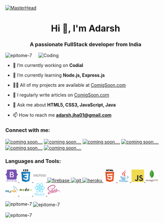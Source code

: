 [![MasterHead](https://media-exp1.licdn.com/dms/image/D4D16AQGB_E-m-vdZWg/profile-displaybackgroundimage-shrink_350_1400/0/1665438071985?e=1672876800&v=beta&t=n8wv-ls1822zA_40VgpdZUexA4Rp9dzmZ7YZNS00NIk)](https://comig...soon)
<h1 align="center">Hi 👋, I'm Adarsh</h1>
<h3 align="center">A passionate FullStack developer from India</h3>
<img align="right" alt="Coding" width="400" src="https://camo.githubusercontent.com/cae12fddd9d6982901d82580bdf321d81fb299141098ca1c2d4891870827bf17/68747470733a2f2f6d69726f2e6d656469756d2e636f6d2f6d61782f313336302f302a37513379765349765f7430696f4a2d5a2e676966">
<p align="left"> <img src="https://komarev.com/ghpvc/?username=epitome-7&label=Profile%20views&color=0e75b6&style=flat" alt="epitome-7" /> </p>

- 🔭 I’m currently working on **Codial**

- 🌱 I’m currently learning **Node.js, Express.js**

- 👨‍💻 All of my projects are available at [ComigSoon.com](ComigSoon.com)

- 📝 I regularly write articles on [ComigSoon.com](ComigSoon.com)

- 💬 Ask me about **HTML5, CSS3, JavaScript, Java**

- 📫 How to reach me **adarsh.jha01@gmail.com**

<h3 align="left">Connect with me:</h3>
<p align="left">
<a href="https://linkedin.com/in/coming soon...." target="blank"><img align="center" src="https://raw.githubusercontent.com/rahuldkjain/github-profile-readme-generator/master/src/images/icons/Social/linked-in-alt.svg" alt="coming soon...." height="30" width="40" /></a>
<a href="https://www.codechef.com/users/coming soon...." target="blank"><img align="center" src="https://cdn.jsdelivr.net/npm/simple-icons@3.1.0/icons/codechef.svg" alt="coming soon...." height="30" width="40" /></a>
<a href="https://www.hackerrank.com/coming soon...." target="blank"><img align="center" src="https://raw.githubusercontent.com/rahuldkjain/github-profile-readme-generator/master/src/images/icons/Social/hackerrank.svg" alt="coming soon...." height="30" width="40" /></a>
<a href="https://www.leetcode.com/coming soon...." target="blank"><img align="center" src="https://raw.githubusercontent.com/rahuldkjain/github-profile-readme-generator/master/src/images/icons/Social/leet-code.svg" alt="coming soon...." height="30" width="40" /></a>
<a href="https://www.hackerearth.com/coming soon...." target="blank"><img align="center" src="https://raw.githubusercontent.com/rahuldkjain/github-profile-readme-generator/master/src/images/icons/Social/hackerearth.svg" alt="coming soon...." height="30" width="40" /></a>
<a href="https://auth.geeksforgeeks.org/user/coming soon...." target="blank"><img align="center" src="https://raw.githubusercontent.com/rahuldkjain/github-profile-readme-generator/master/src/images/icons/Social/geeks-for-geeks.svg" alt="coming soon...." height="30" width="40" /></a>
</p>

<h3 align="left">Languages and Tools:</h3>
<p align="left"> <a href="https://getbootstrap.com" target="_blank" rel="noreferrer"> <img src="https://raw.githubusercontent.com/devicons/devicon/master/icons/bootstrap/bootstrap-plain-wordmark.svg" alt="bootstrap" width="40" height="40"/> </a> <a href="https://www.w3schools.com/css/" target="_blank" rel="noreferrer"> <img src="https://raw.githubusercontent.com/devicons/devicon/master/icons/css3/css3-original-wordmark.svg" alt="css3" width="40" height="40"/> </a> <a href="https://expressjs.com" target="_blank" rel="noreferrer"> <img src="https://raw.githubusercontent.com/devicons/devicon/master/icons/express/express-original-wordmark.svg" alt="express" width="40" height="40"/> </a> <a href="https://firebase.google.com/" target="_blank" rel="noreferrer"> <img src="https://www.vectorlogo.zone/logos/firebase/firebase-icon.svg" alt="firebase" width="40" height="40"/> </a> <a href="https://git-scm.com/" target="_blank" rel="noreferrer"> <img src="https://www.vectorlogo.zone/logos/git-scm/git-scm-icon.svg" alt="git" width="40" height="40"/> </a> <a href="https://heroku.com" target="_blank" rel="noreferrer"> <img src="https://www.vectorlogo.zone/logos/heroku/heroku-icon.svg" alt="heroku" width="40" height="40"/> </a> <a href="https://www.w3.org/html/" target="_blank" rel="noreferrer"> <img src="https://raw.githubusercontent.com/devicons/devicon/master/icons/html5/html5-original-wordmark.svg" alt="html5" width="40" height="40"/> </a> <a href="https://www.java.com" target="_blank" rel="noreferrer"> <img src="https://raw.githubusercontent.com/devicons/devicon/master/icons/java/java-original.svg" alt="java" width="40" height="40"/> </a> <a href="https://developer.mozilla.org/en-US/docs/Web/JavaScript" target="_blank" rel="noreferrer"> <img src="https://raw.githubusercontent.com/devicons/devicon/master/icons/javascript/javascript-original.svg" alt="javascript" width="40" height="40"/> </a> <a href="https://www.mongodb.com/" target="_blank" rel="noreferrer"> <img src="https://raw.githubusercontent.com/devicons/devicon/master/icons/mongodb/mongodb-original-wordmark.svg" alt="mongodb" width="40" height="40"/> </a> <a href="https://www.mysql.com/" target="_blank" rel="noreferrer"> <img src="https://raw.githubusercontent.com/devicons/devicon/master/icons/mysql/mysql-original-wordmark.svg" alt="mysql" width="40" height="40"/> </a> <a href="https://nodejs.org" target="_blank" rel="noreferrer"> <img src="https://raw.githubusercontent.com/devicons/devicon/master/icons/nodejs/nodejs-original-wordmark.svg" alt="nodejs" width="40" height="40"/> </a> <a href="https://reactjs.org/" target="_blank" rel="noreferrer"> <img src="https://raw.githubusercontent.com/devicons/devicon/master/icons/react/react-original-wordmark.svg" alt="react" width="40" height="40"/> </a> <a href="https://sass-lang.com" target="_blank" rel="noreferrer"> <img src="https://raw.githubusercontent.com/devicons/devicon/master/icons/sass/sass-original.svg" alt="sass" width="40" height="40"/> </a> </p>

<p><img align="left" src="https://github-readme-stats.vercel.app/api/top-langs?username=epitome-7&show_icons=true&locale=en&layout=compact" alt="epitome-7" /></p>

<p>&nbsp;<img align="center" src="https://github-readme-stats.vercel.app/api?username=epitome-7&show_icons=true&locale=en" alt="epitome-7" /></p>

<p><img align="center" src="https://github-readme-streak-stats.herokuapp.com/?user=epitome-7&" alt="epitome-7" /></p>
